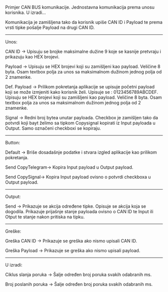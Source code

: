 Primjer CAN BUS komunikacije. Jednostavna komunikacija prema unosu korisnika. U izradi...

Komunikacija je zamišljena tako da korisnik upiše CAN ID i Payload te prema vrsti tipke pošalje Payload na drugi CAN ID.

________________________________________________________________________________________________________________________

Unos:

CAN ID -> Upisuju se brojke maksimalne dužine 9 koje se kasnije pretvraju i prikazuju kao HEX brojevi.

Payload -> Upisuju se HEX brojevi koji su zamišljeni kao payload. Veličine 8 byta. Osam textbox polja za unos sa 
maksimalnom dužinom jednog polja od 2 znamenke.

Def. Payload -> Prilikom pokretanja aplikacije se upisuje početni payload koji se može izmjeniti kako korisnik želi.
Upisuje se : 0123456789ABCDEF.
Upisuju se HEX brojevi koji su zamišljeni kao payload. Veličine 8 byta. Osam textbox polja za unos sa 
maksimalnom dužinom jednog polja od 2 znamenke.

Signal -> Redni broj bytea unutar payloada.
Checkbox je zamišljen tako da potvrdi koji bayt želimo sa tipkom Copysignal kopirati iz Input payloada u Output.
Samo označeni checkboxi se kopiraju.

_________________________________________________________________________________________________________________________

Button:

Default -> Briše dosadašnje podatke i stvara izgled aplikacije kao prilikom pokretanja.

Send CopyTelegram-> Kopira Input payload u Output payload.

Send CopySignal-> Kopira Input payload ovisno o potvrdi checkboxa u Output payload.

_________________________________________________________________________________________________________________________

Output:

Send -> Prikazuje se akcija određene tipke. Opisuje se akcija koja se dogodila.
Prikazuje prijašnje stanje payloada ovisno o CAN ID te Input ili Otput te stanje nakon pritiska na tipku.

_________________________________________________________________________________________________________________________

Greške:

Greška CAN ID -> Prikazuje se greška ako nismo upisali CAN ID.

Greška Payload -> Prikazuje se greška ako nismo upisali payload.

_________________________________________________________________________________________________________________________

U izradi:

Ciklus slanja poruka -> Šalje određen broj poruka svakih odabranih ms.

Broj poslanih poruka -> Šalje određen broj poruka svakih odabranih ms.
